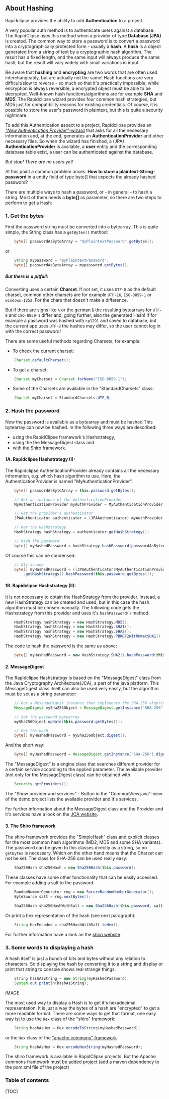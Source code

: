 ﻿About Hashing
-------------

Rapidclipse provides the ability to add **Authentication** to a project.

A very popular auth method is to authenticate users against a database. The RapidClipse uses this method when a provider of type **Database (JPA)** is created.
The common way to store a password is to convert a password into a cryptographically protected form - usually a **hash**. 
A **hash** is a object generated from a string of text by a cryptographic hash algorithm. The result has a fixed length, and the same input will always produce the same hash, but the result will vary widely with small variations in input. 

Be aware that **hashing** and **encrypting** are two words that are often used interchangeably, but are actually not the same! 
Hash functions are very difficult/slow to reverse - so much so that it's practically impossible, while encryption is always reversible, a encrypted object must be able to be decrypted. Well-known hash functions/algorithms are for example **SHA** and **MD5**. 
The Rapidclipse wizard provides four common hash strategies, but MD5 just for compatibility reasons for existing credentials.
Of course, it is possible to store the user's password in plaintext, but this is quite a security nightmare.

To add this Authentication aspect to a project, Rapidclipse provides an [*"New Authentication Provider"*-wizard][1] that asks for all the necessary information and, at the end, generates an **AuthenticationProvider** and other necessary files.
So when the wizard has finished, a (JPA) **AuthenticationProvider** is available, a **user** entity and the corresponding database table exist, a user can be authenticated against the database. 

*But stop! There are no users yet!*

At this point a common problem arises: 
**How to store a plaintext-String-password** in a entity field of type byte[] that expects the already hashed password?

There are multiple ways to hash a password, or - in general - to hash a string. 
Most of them needs a **byte[]** as parameter, so there are two steps to perform to get a Hash:

### 1. Get the bytes
First the password string must be converted into a bytearray.
This is quite simple, the String class has a ```getBytes()``` method:
```java
	byte[] passwordAsByteArray = "myPlaintextPassword".getBytes();
```
or 
```java
	String mypassword = "myPlaintextPassword";
	byte[] passwordAsByteArray = mypassword.getBytes();
```

##### But there is a pitfall: 
Converting uses a certain **Charset**. If not set, it uses ```UTF-8``` as the default charset, common other charsets are for example ```UTF-16```, ```ISO-8859-1``` or ```windows-1252```. For the chars that doesn't make a difference. 

But if there are signs like ```§``` or the german ```ß``` the resulting bytearrays for ```UTF-8``` and ```ISO-8859-1``` differ and, going further, also the generated Hash! 
If for example a password was hashed with ```cp1291``` and saved to database, but the current app uses ```UTF-8``` the hashes may differ, so the user cannot log in with the correct password!

There are some useful methods regarding Charsets, for example:
- To check the current charset:
```java
	Charset.defaultCharset();
```
- To get a charset:
```java
	Charset myCharset = Charset.forName("ISO-8859-1");
```
- Some of the Charsets are available in the "StandardCharsets" class:
```java
	Charset myCharset = StandardCharsets.UTF_8;
```

### 2. Hash the password

Now the password is available as a bytearray and must be hashed
This bytearray can now be hashed. In the following three ways are described: 
- using the RapidClipse framework's Hashstrategy, 
- using the the MessageDigest class and
- with the Shiro framework. 

#### 1A. Rapidclipse Hashstrategy (I):

The Rapidclipse AuthenticationProvider already contains all the necessary information, e.g. which hash algorithm to use. 
Here, the AuthenticationProvider is named "MyAuthenticationProvider". 
```java
	byte[] passwordAsByteArray = this.password.getBytes();

	// Get an instance of the AuthenticationProvider
	MyAuthenticationProvider myAuthProvider = MyAuthenticationProvider.getInstance();

	// Get the provider's authenticator
	JPAAuthenticator authenticator = (JPAAuthenticator) myAuthProvider.provideAuthenticator();

	// Get the HashStrategy
	HashStrategy hashStrategy = authenticator.getHashStrategy();

	// hash the password
	byte[] myHashedPassword = hashStrategy.hashPassword(passwordAsByteArray);
```

Of course this can be condensed: 
```java
	// All-in-one
	byte[] myHashedPassword = ((JPAAuthenticator)MyAuthenticationProvider.getInstance().provideAuthenticator())
		.getHashStrategy().hashPassword(this.password.getBytes());
```

#### 1B. Rapidclipse Hashstrategy (II):

It is not necessary to obtain the HashStrategy from the provider.
Instead, a new HashStrategy can be created and used, but in this case the hash algorithm must be chosen manually.
The following code gets the Hashstrategy from this provider and uses it's ```hashPassword()``` method.

```java
	HashStrategy hashStrategy = new HashStrategy.MD5();
	HashStrategy hashStrategy = new HashStrategy.SHA1();
	HashStrategy hashStrategy = new HashStrategy.SHA2();
	HashStrategy hashStrategy = new HashStrategy.PBKDF2WithHmacSHA1()
```
The code to hash the password is the same as above:
```java
	byte[] myHashedPassword = new HashStrategy.SHA2().hashPassword(this.password.getBytes());
```

#### 2. MessageDigest

The Rapidclipse Hashstrategy is based on the "MessageDigest" class from the Java Cryptography Architecture(JCA), a part of the java platform.
This MessageDigest class itself can also be used very easily, but the algorithm must be set as a string parameter:
```java
	// Get a MessageDigest instance that implements the SHA-256 algorithm
	MessageDigest mySha256Object = MessageDigest.getInstance("SHA-256");

	// Set the password bytearray
	mySha256Object.update(this.password.getBytes());

	// Get the hash 
	byte[] myHashedPassword = mySha256Object.digest();
```
And the short way:
```java
	byte[] myHashedPassword = MessageDigest.getInstance("SHA-256").digest(this.password.getBytes());
```
The "MessageDigest" is a engine class that searches different provider for a certain service according to the applied parameter. 
The available provider (not only for the MessageDigest class) can be obtained with 
```java
	Security.getProviders();
```
The "Show provider and services" - Button in the "CommonView.java"-view of the demo project lists the available provider and it's services.

For further information about the MessageDigest class and the Provider and it's services have a look on the [JCA website][2].

#### 3. The Shiro framework 

The shiro framework provides the "SimpleHash" class and explicit classes for the most common hash algorithms (MD2, MD5 and some SHA variants).
The password can be given to this classes directly as a string, so no ```getBytes``` is necessary. Which on the other hand means that the Charset can not be set.
The class for SHA-256 can be used really easy:
```java
	Sha256Hash sha256Hash = new Sha256Hash(this.password);
```
These classes have some other functionality that can be easily accessed. 
For example adding a salt to the password:
```java
	RandomNumberGenerator rng = new SecureRandomNumberGenerator();
	ByteSource salt = rng.nextBytes();

	Sha256Hash sha256HashWithSalt = new Sha256Hash(this.password, salt);
```
Or print a hex representation of the hash (see next paragraph):
```java
	String hexEncoded = sha256HashWithSalt.toHex();
```
For further information have a look an the [shiro website][3].


### 3. Some words to displaying a hash

A hash itself is just a bunch of bits and bytes without any relation to characters. 
So displaying the hash by converting it to a string and display or print that string to console shows real strange things:
```java
	String hashAsString = new String(myHashedPassword);
	System.out.println(hashAsString);
```
IMAGE
		
The most used way to display a Hash is to get it's hexadecimal representation. It is just a way the bytes of a hash are "encrypted" to get a more readable format.
There are some ways to get that format, one easy way ist to use the ```Hex``` class of the "shiro" framework:
```java
	String hashAsHex = Hex.encodeToString(myHashedPassword);
```
or the ```Hex``` class of the ["apache commons" framework][4]
```java
	String hashAsHex = Hex.encodeHexString(myHashedPassword);
```
The shiro framework is available in RapidClipse projects. But the Apache commons framework must be added project (add a maven dependency to the pom.xml file of the project)

### Table of contents

[TOC]


  [1]: https://rapidclipse.atlassian.net/wiki/pages/viewpage.action?pageId=37290032
  [2]: http://docs.oracle.com/javase/8/docs/technotes/guides/security/crypto/CryptoSpec.html
  [3]: https://shiro.apache.org/
  [4]: https://commons.apache.org/proper/commons-codec/



